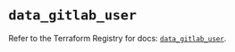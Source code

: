 # `data_gitlab_user`

Refer to the Terraform Registry for docs: [`data_gitlab_user`](https://registry.terraform.io/providers/gitlabhq/gitlab/18.2.0/docs/data-sources/user).
